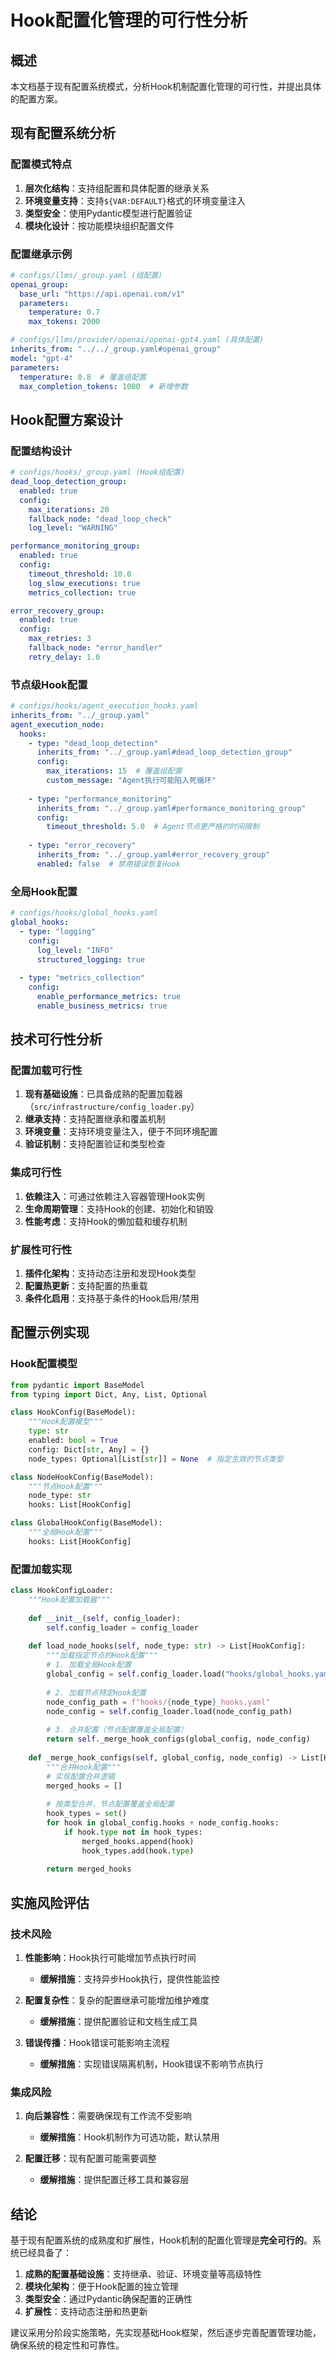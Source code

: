 
# Hook配置化管理的可行性分析

## 概述

本文档基于现有配置系统模式，分析Hook机制配置化管理的可行性，并提出具体的配置方案。

## 现有配置系统分析

### 配置模式特点
1. **层次化结构**：支持组配置和具体配置的继承关系
2. **环境变量支持**：支持`${VAR:DEFAULT}`格式的环境变量注入
3. **类型安全**：使用Pydantic模型进行配置验证
4. **模块化设计**：按功能模块组织配置文件

### 配置继承示例
```yaml
# configs/llms/_group.yaml (组配置)
openai_group:
  base_url: "https://api.openai.com/v1"
  parameters:
    temperature: 0.7
    max_tokens: 2000

# configs/llms/provider/openai/openai-gpt4.yaml (具体配置)
inherits_from: "../../_group.yaml#openai_group"
model: "gpt-4"
parameters:
  temperature: 0.8  # 覆盖组配置
  max_completion_tokens: 1000  # 新增参数
```

## Hook配置方案设计

### 配置结构设计
```yaml
# configs/hooks/_group.yaml (Hook组配置)
dead_loop_detection_group:
  enabled: true
  config:
    max_iterations: 20
    fallback_node: "dead_loop_check"
    log_level: "WARNING"

performance_monitoring_group:
  enabled: true
  config:
    timeout_threshold: 10.0
    log_slow_executions: true
    metrics_collection: true

error_recovery_group:
  enabled: true
  config:
    max_retries: 3
    fallback_node: "error_handler"
    retry_delay: 1.0
```

### 节点级Hook配置
```yaml
# configs/hooks/agent_execution_hooks.yaml
inherits_from: "../_group.yaml"
agent_execution_node:
  hooks:
    - type: "dead_loop_detection"
      inherits_from: "../_group.yaml#dead_loop_detection_group"
      config:
        max_iterations: 15  # 覆盖组配置
        custom_message: "Agent执行可能陷入死循环"
    
    - type: "performance_monitoring" 
      inherits_from: "../_group.yaml#performance_monitoring_group"
      config:
        timeout_threshold: 5.0  # Agent节点更严格的时间限制
    
    - type: "error_recovery"
      inherits_from: "../_group.yaml#error_recovery_group"
      enabled: false  # 禁用错误恢复Hook
```

### 全局Hook配置
```yaml
# configs/hooks/global_hooks.yaml
global_hooks:
  - type: "logging"
    config:
      log_level: "INFO"
      structured_logging: true
  
  - type: "metrics_collection"
    config:
      enable_performance_metrics: true
      enable_business_metrics: true
```

## 技术可行性分析

### 配置加载可行性
1. **现有基础设施**：已具备成熟的配置加载器（`src/infrastructure/config_loader.py`）
2. **继承支持**：支持配置继承和覆盖机制
3. **环境变量**：支持环境变量注入，便于不同环境配置
4. **验证机制**：支持配置验证和类型检查

### 集成可行性
1. **依赖注入**：可通过依赖注入容器管理Hook实例
2. **生命周期管理**：支持Hook的创建、初始化和销毁
3. **性能考虑**：支持Hook的懒加载和缓存机制

### 扩展性可行性
1. **插件化架构**：支持动态注册和发现Hook类型
2. **配置热更新**：支持配置的热重载
3. **条件化启用**：支持基于条件的Hook启用/禁用

## 配置示例实现

### Hook配置模型
```python
from pydantic import BaseModel
from typing import Dict, Any, List, Optional

class HookConfig(BaseModel):
    """Hook配置模型"""
    type: str
    enabled: bool = True
    config: Dict[str, Any] = {}
    node_types: Optional[List[str]] = None  # 指定生效的节点类型

class NodeHookConfig(BaseModel):
    """节点Hook配置"""
    node_type: str
    hooks: List[HookConfig]

class GlobalHookConfig(BaseModel):
    """全局Hook配置"""
    hooks: List[HookConfig]
```

### 配置加载实现
```python
class HookConfigLoader:
    """Hook配置加载器"""
    
    def __init__(self, config_loader):
        self.config_loader = config_loader
    
    def load_node_hooks(self, node_type: str) -> List[HookConfig]:
        """加载指定节点的Hook配置"""
        # 1. 加载全局Hook配置
        global_config = self.config_loader.load("hooks/global_hooks.yaml")
        
        # 2. 加载节点特定Hook配置
        node_config_path = f"hooks/{node_type}_hooks.yaml"
        node_config = self.config_loader.load(node_config_path)
        
        # 3. 合并配置（节点配置覆盖全局配置）
        return self._merge_hook_configs(global_config, node_config)
    
    def _merge_hook_configs(self, global_config, node_config) -> List[HookConfig]:
        """合并Hook配置"""
        # 实现配置合并逻辑
        merged_hooks = []
        
        # 按类型合并，节点配置覆盖全局配置
        hook_types = set()
        for hook in global_config.hooks + node_config.hooks:
            if hook.type not in hook_types:
                merged_hooks.append(hook)
                hook_types.add(hook.type)
        
        return merged_hooks
```

## 实施风险评估

### 技术风险
1. **性能影响**：Hook执行可能增加节点执行时间
   - **缓解措施**：支持异步Hook执行，提供性能监控

2. **配置复杂性**：复杂的配置继承可能增加维护难度
   - **缓解措施**：提供配置验证和文档生成工具

3. **错误传播**：Hook错误可能影响主流程
   - **缓解措施**：实现错误隔离机制，Hook错误不影响节点执行

### 集成风险
1. **向后兼容性**：需要确保现有工作流不受影响
   - **缓解措施**：Hook机制作为可选功能，默认禁用

2. **配置迁移**：现有配置可能需要调整
   - **缓解措施**：提供配置迁移工具和兼容层

## 结论

基于现有配置系统的成熟度和扩展性，Hook机制的配置化管理是**完全可行的**。系统已经具备了：

1. **成熟的配置基础设施**：支持继承、验证、环境变量等高级特性
2. **模块化架构**：便于Hook配置的独立管理
3. **类型安全**：通过Pydantic确保配置的正确性
4. **扩展性**：支持动态注册和热更新

建议采用分阶段实施策略，先实现基础Hook框架，然后逐步完善配置管理功能，确保系统的稳定性和可靠性。